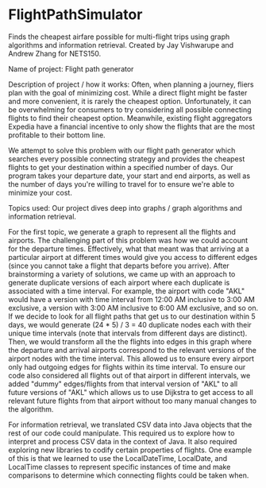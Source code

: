 # FlightPathSimulator
Finds the cheapest airfare possible for multi-flight trips using graph algorithms and information retrieval. Created by Jay Vishwarupe and Andrew Zhang for NETS150.

Name of project: Flight path generator

Description of project / how it works:
Often, when planning a journey, fliers plan with the goal of minimizing cost. While a direct flight might be faster
and more convenient, it is rarely the cheapest option. Unfortunately, it can be overwhelming for consumers to try
considering all possible connecting flights to find their cheapest option. Meanwhile, existing flight aggregators
Expedia have a financial incentive to only show the flights that are the most profitable to their bottom line.

We attempt to solve this problem with our flight path generator which searches every possible connecting strategy
and provides the cheapest flights to get your destination within a specified number of days. Our program takes your
departure date, your start and end airports, as well as the number of days you're willing to travel for to ensure
we're able to minimize your cost.

Topics used:
Our project dives deep into graphs / graph algorithms and information retrieval.

For the first topic, we generate a graph to represent all the flights and airports. The challenging part of this
problem was how we could account for the departure times. Effectively, what that meant was that arriving at a
particular airport at different times would give you access to different edges (since you cannot take a flight that
departs before you arrive). After brainstorming a variety of solutions, we came up with an approach to generate
duplicate versions of each airport where each duplicate is associated with a time interval. For example, the airport
with code "AKL" would have a version with time interval from 12:00 AM inclusive to 3:00 AM exclusive, a version with
3:00 AM inclusive to 6:00 AM exclusive, and so on. If we decide to look for all flight paths that get us to our
destination within 5 days, we would generate (24 * 5) / 3 = 40 duplicate nodes each with their unique time intervals
(note that intervals from different days are distinct). Then, we would transform all the the flights into edges in
this graph where the departure and arrival airports correspond to the relevant versions of the airport nodes with the
time interval. This allowed us to ensure every airport only had outgoing edges for flights within its time interval.
To ensure our code also considered all flights out of that airport in different intervals, we added "dummy"
edges/flights from that interval version of "AKL" to all future versions of "AKL" which allows us to use Dijkstra to
get access to all relevant future flights from that airport without too many manual changes to the algorithm.

For information retrieval, we translated CSV data into Java objects that the rest of our code could manipulate. This
required us to explore how to interpret and process CSV data in the context of Java. It also required exploring new
libraries to codify certain properties of flights. One example of this is that we learned to use the LocalDateTime,
LocalDate, and LocalTime classes to represent specific instances of time and make comparisons to determine which
connecting flights could be taken when.
